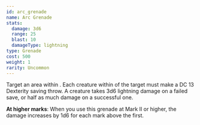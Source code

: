 ```yaml
---
id: arc_grenade
name: Arc Grenade
stats:
  damage: 3d6
  range: 25
  blast: 10
  damageType: lightning
type: Grenade
cost: 500
weight: 1
rarity: Uncommon
---
```

Target an area within <me-distance length="25" />. Each creature within <me-distance length="10" /> of the target must make a DC 13 Dexterity saving throw.
A creature takes 3d6 lightning damage on a failed save, or half as much damage on a successful one.

__At higher marks__: When you use this grenade at Mark II or higher, the damage increases by 1d6 for each mark above the first.
